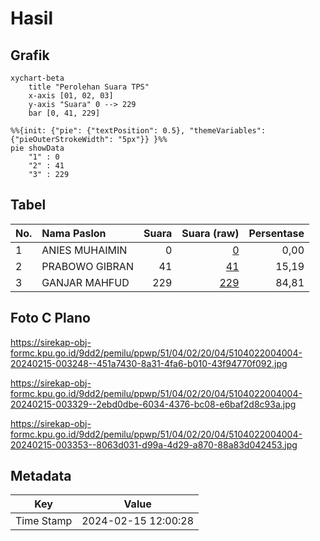 # Hasil

## Grafik

```mermaid
xychart-beta
    title "Perolehan Suara TPS"
    x-axis [01, 02, 03]
    y-axis "Suara" 0 --> 229
    bar [0, 41, 229]
```

```mermaid
%%{init: {"pie": {"textPosition": 0.5}, "themeVariables": {"pieOuterStrokeWidth": "5px"}} }%%
pie showData
    "1" : 0
    "2" : 41
    "3" : 229
```

## Tabel

| No. | Nama Paslon    | Suara | Suara (raw) | Persentase |
|:--- |:-------------- | -----:| -----------:| ----------:|
| 1   | ANIES MUHAIMIN | 0     | [0][p-1]    | 0,00       |
| 2   | PRABOWO GIBRAN | 41    | [41][p-2]   | 15,19      |
| 3   | GANJAR MAHFUD  | 229   | [229][p-3]  | 84,81      |


[p-1]: https://github.com/gigit-pemilu/pemilu-2024-51-bali/blob/main/pilpres/hitung-suara/sub/51-bali/sub/04-gianyar/sub/02-blahbatuh/sub/2004-belega/sub/004-tps/sub/paslon-1.txt
[p-2]: https://github.com/gigit-pemilu/pemilu-2024-51-bali/blob/main/pilpres/hitung-suara/sub/51-bali/sub/04-gianyar/sub/02-blahbatuh/sub/2004-belega/sub/004-tps/sub/paslon-2.txt
[p-3]: https://github.com/gigit-pemilu/pemilu-2024-51-bali/blob/main/pilpres/hitung-suara/sub/51-bali/sub/04-gianyar/sub/02-blahbatuh/sub/2004-belega/sub/004-tps/sub/paslon-3.txt

## Foto C Plano

https://sirekap-obj-formc.kpu.go.id/9dd2/pemilu/ppwp/51/04/02/20/04/5104022004004-20240215-003248--451a7430-8a31-4fa6-b010-43f94770f092.jpg

https://sirekap-obj-formc.kpu.go.id/9dd2/pemilu/ppwp/51/04/02/20/04/5104022004004-20240215-003329--2ebd0dbe-6034-4376-bc08-e6baf2d8c93a.jpg

https://sirekap-obj-formc.kpu.go.id/9dd2/pemilu/ppwp/51/04/02/20/04/5104022004004-20240215-003353--8063d031-d99a-4d29-a870-88a83d042453.jpg


## Metadata

| Key        | Value               |
| ---------- | ------------------- |
| Time Stamp | 2024-02-15 12:00:28 |



